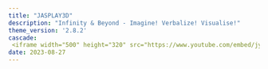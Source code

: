 ```yaml
---
title: "JASPLAY3D"
description: "Infinity & Beyond - Imagine! Verbalize! Visualise!" 
theme_version: '2.8.2'
cascade:
 <iframe width="500" height="320" src="https://www.youtube.com/embed/jy8-S13GVmA?version=3&loop=1&playlist=jy8-S13GVmA" title="YouTube video player" frameborder="0" allow="accelerometer; autoplay; clipboard-write; encrypted-media; gyroscope; picture-in-picture; web-share" allowfullscreen></iframe>
date: 2023-08-27
---
```

